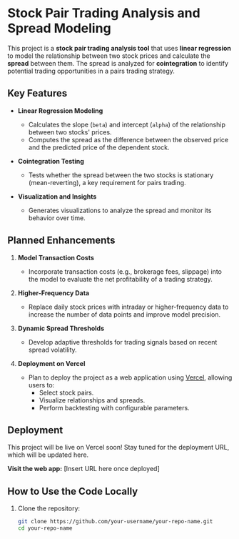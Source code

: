 # Stock Pair Trading Analysis and Spread Modeling

This project is a **stock pair trading analysis tool** that uses **linear regression** to model the relationship between two stock prices and calculate the **spread** between them. The spread is analyzed for **cointegration** to identify potential trading opportunities in a pairs trading strategy.

## Key Features

- **Linear Regression Modeling**  
  - Calculates the slope (`beta`) and intercept (`alpha`) of the relationship between two stocks' prices.
  - Computes the spread as the difference between the observed price and the predicted price of the dependent stock.

- **Cointegration Testing**  
  - Tests whether the spread between the two stocks is stationary (mean-reverting), a key requirement for pairs trading.

- **Visualization and Insights**  
  - Generates visualizations to analyze the spread and monitor its behavior over time.

## Planned Enhancements

1. **Model Transaction Costs**  
   - Incorporate transaction costs (e.g., brokerage fees, slippage) into the model to evaluate the net profitability of a trading strategy.

2. **Higher-Frequency Data**  
   - Replace daily stock prices with intraday or higher-frequency data to increase the number of data points and improve model precision.

3. **Dynamic Spread Thresholds**  
   - Develop adaptive thresholds for trading signals based on recent spread volatility.

4. **Deployment on Vercel**  
   - Plan to deploy the project as a web application using [Vercel](https://vercel.com), allowing users to:
     - Select stock pairs.
     - Visualize relationships and spreads.
     - Perform backtesting with configurable parameters.

## Deployment

This project will be live on Vercel soon! Stay tuned for the deployment URL, which will be updated here.  

**Visit the web app:** [Insert URL here once deployed]

## How to Use the Code Locally

1. Clone the repository:  
   ```bash
   git clone https://github.com/your-username/your-repo-name.git
   cd your-repo-name